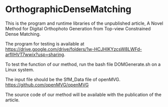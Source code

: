 # OrthographicDenseMatching

This is the program and runtime libraries of the unpublished article, A Novel Method for Digital Orthophoto Generation from Top-view Constrained Dense Matching.

The program for testing is available at
https://drive.google.com/drive/folders/1w-HCJHIKYzcsW8LWFd-arfIlHVT7wwix?usp=sharing.

To test the function of our method, run the bash file DOMGenerate.sh on a Linux system.

The input file should be the SfM_Data file of openMVG.
https://github.com/openMVG/openMVG

The source code of our method will be available with the publication of the article.
